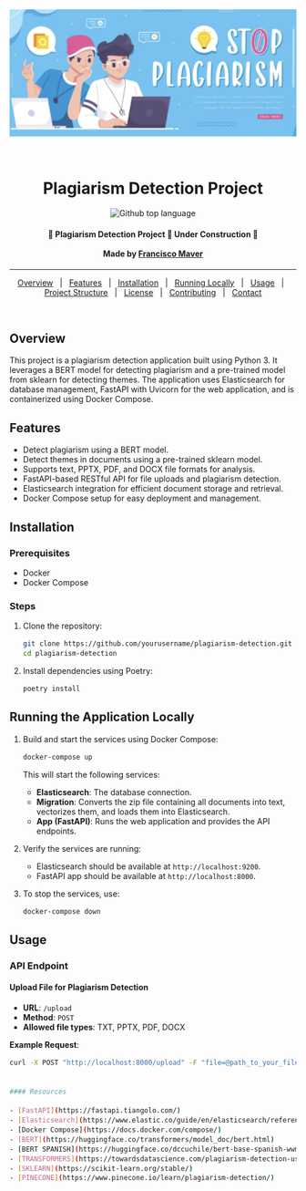 <div align="center" id="top"> 
    <img src="src/plagiarism.png" alt="Plagiarism Detection Project" />

  &#xa0;

  <!-- <a href="https://plagiarismdetectionapp.netlify.app">Demo</a> -->
</div>

<h1 align="center">Plagiarism Detection Project</h1>

<p align="center">
    <img alt="Github top language" src="https://img.shields.io/badge/Language-Python-blue">
</p>

<!-- Status -->

<h4 align="center"> 
	🚧 Plagiarism Detection Project 🚀 Under Construction 🚧<br><br>
  Made by <a href="https://github.com/fmaver" target="_blank">Francisco Maver</a>
</h4> 

<hr>

<p align="center">
  <a href="#overview">Overview</a> &#xa0; | &#xa0; 
  <a href="#features">Features</a> &#xa0; | &#xa0;
  <a href="#installation">Installation</a> &#xa0; | &#xa0;
  <a href="#running-the-application-locally">Running Locally</a> &#xa0; | &#xa0;
  <a href="#usage">Usage</a> &#xa0; | &#xa0;
  <a href="#project-structure">Project Structure</a> &#xa0; | &#xa0;
  <a href="#license">License</a> &#xa0; | &#xa0;
  <a href="#contributing">Contributing</a> &#xa0; | &#xa0;
  <a href="#contact">Contact</a> 
</p>

<br>

## Overview

This project is a plagiarism detection application built using Python 3. It leverages a BERT model for detecting plagiarism and a pre-trained model from sklearn for detecting themes. The application uses Elasticsearch for database management, FastAPI with Uvicorn for the web application, and is containerized using Docker Compose.

## Features

- Detect plagiarism using a BERT model.
- Detect themes in documents using a pre-trained sklearn model.
- Supports text, PPTX, PDF, and DOCX file formats for analysis.
- FastAPI-based RESTful API for file uploads and plagiarism detection.
- Elasticsearch integration for efficient document storage and retrieval.
- Docker Compose setup for easy deployment and management.

## Installation

### Prerequisites

- Docker
- Docker Compose

### Steps

1. Clone the repository:

    ```bash
    git clone https://github.com/yourusername/plagiarism-detection.git
    cd plagiarism-detection
    ```

2. Install dependencies using Poetry:

    ```bash
    poetry install
    ```

## Running the Application Locally

1. Build and start the services using Docker Compose:

    ```bash
    docker-compose up
    ```

   This will start the following services:
   - **Elasticsearch**: The database connection.
   - **Migration**: Converts the zip file containing all documents into text, vectorizes them, and loads them into Elasticsearch.
   - **App (FastAPI)**: Runs the web application and provides the API endpoints.

2. Verify the services are running:

   - Elasticsearch should be available at `http://localhost:9200`.
   - FastAPI app should be available at `http://localhost:8000`.

3. To stop the services, use:

    ```bash
    docker-compose down
    ```

## Usage

### API Endpoint

#### Upload File for Plagiarism Detection

- **URL**: `/upload`
- **Method**: `POST`
- **Allowed file types**: TXT, PPTX, PDF, DOCX

**Example Request**:

```bash
curl -X POST "http://localhost:8000/upload" -F "file=@path_to_your_file"


#### Resources

- [FastAPI](https://fastapi.tiangolo.com/)
- [Elasticsearch](https://www.elastic.co/guide/en/elasticsearch/reference/current/index.html)
- [Docker Compose](https://docs.docker.com/compose/)
- [BERT](https://huggingface.co/transformers/model_doc/bert.html)
- [BERT SPANISH](https://huggingface.co/dccuchile/bert-base-spanish-wwm-cased)
- [TRANSFORMERS](https://towardsdatascience.com/plagiarism-detection-using-transformers-b9e7ed5c2a1f)
- [SKLEARN](https://scikit-learn.org/stable/)
- [PINECONE](https://www.pinecone.io/learn/plagiarism-detection/)
